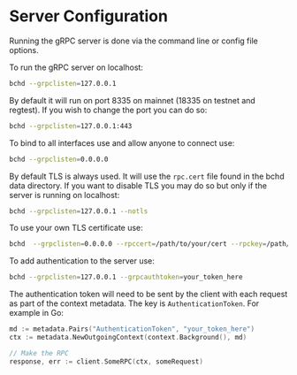 # Server Configuration

Running the gRPC server is done via the command line or config file options.

To run the gRPC server on localhost:
```bash
bchd --grpclisten=127.0.0.1
```

By default it will run on port 8335 on mainnet (18335 on testnet and regtest). If you wish
to change the port you can do so:

```bash
bchd --grpclisten=127.0.0.1:443
```

To bind to all interfaces use and allow anyone to connect use:
```bash
bchd --grpclisten=0.0.0.0
```

By default TLS is always used. It will use the `rpc.cert` file found in the bchd data directory.
If you want to disable TLS you may do so but only if the server is running on localhost:

```bash
bchd --grpclisten=127.0.0.1 --notls
```

To use your own TLS certificate use:
```bash
bchd  --grpclisten=0.0.0.0 --rpccert=/path/to/your/cert --rpckey=/path/to/your/key
```

To add authentication to the server use:
```bash
bchd --grpclisten=127.0.0.1 --grpcauthtoken=your_token_here
```

The authentication token will need to be sent by the client with each request as part of the context metadata. 
The key is `AuthenticationToken`. For example in Go:
```go
md := metadata.Pairs("AuthenticationToken", "your_token_here")
ctx := metadata.NewOutgoingContext(context.Background(), md)

// Make the RPC
response, err := client.SomeRPC(ctx, someRequest)
```
